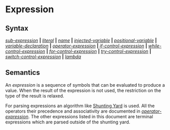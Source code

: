 # Expression

## Syntax

[_sub-expression_](sub_expression.md) __|__
[_literal_](literal.md) __|__
[_name_](name.md) __|__
[_injected-variable_](injected_variable.md) __|__
[_positional-variable_](positional_variable.md) __|__
[_variable-declaration_](variable_declaration.md) __|__
[_operator-expression_](operator_expression.md) __|__
[_if-control-expression_](if_control_expression.md) __|__
[_while-control-expression_](while_control_expression.md) __|__
[_for-control-expression_](for_control_expression.md) __|__
[_try-control-expression_](try_control_expression.md) __|__
[_switch-control-expression_](switch_control_expression.md) __|__
[_lambda_](lambda.md)

## Semantics
An _expression_ is a sequence of symbols that can be evaluated to produce a
value. When the result of the expression is not used, the restriction on the
type of the result is relaxed.

For parsing expressions an algorithm like [Shunting
Yard](https://en.wikipedia.org/wiki/Shunting-yard_algorithm) is used. All the
operators their precedence and associativity are documented in
[_operator-expression_](operator_expression.md). The other expressions listed in
this document are terminal expressions which are parsed outside of the shunting
yard.

